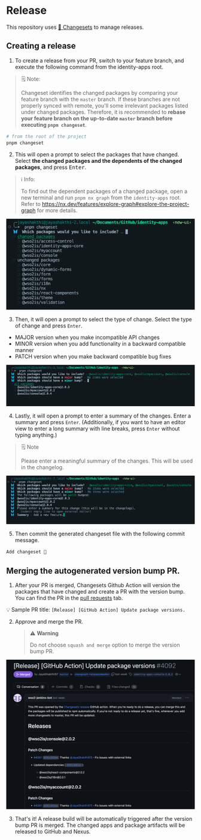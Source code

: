 # Release

This repository uses [🦋 Changesets](https://github.com/changesets/changesets) to manage releases.

## Creating a release

1. To create a release from your PR, switch to your feature branch, and execute the following command from the identity-apps root.

> 🗒️ Note:
>
> Changeset identifies the changed packages by comparing your feature branch with the `master` branch. If these branches are not properly synced with remote, you'll some irrelevant packages listed under changed packages. Therefore, it is recommended to **rebase your feature branch on the up-to-date `master` branch before executing `pnpm changeset`**.

```bash
# from the root of the project
pnpm changeset
```

2. This will open a prompt to select the packages that have changed. Select **the changed packages and the dependents of the changed packages**, and press <kbd>Enter</kbd>.

> ℹ️ Info:
> 
> To find out the dependent packages of a changed package, open a new terminal and run `pnpm nx graph` from the `identity-apps` root. Refer to https://nx.dev/features/explore-graph#explore-the-project-graph for more details.

![changesets-001](../assets/images/develop/release/changesets-changed-packages-001.png)

3. Then, it will open a prompt to select the type of change. Select the type of change and press `Enter`.

  - MAJOR version when you make incompatible API changes
  - MINOR version when you add functionality in a backward compatible manner
  - PATCH version when you make backward compatible bug fixes

![changesets-002](../assets/images/develop/release/changesets-changed-packages-002.png)

4. Lastly, it will open a prompt to enter a summary of the changes. Enter a summary and press `Enter`. (Additionally, if you want to have an editor view to enter a long summary with line breaks, press `Enter` without typing anything.)

> 🗒️ Note
> 
> Please enter a meaningful summary of the changes. This will be used in the changelog.

![changesets-summary-001](../assets/images/develop/release/changesets-summary-001.png)

5. Then commit the generated changeset file with the following commit message.

```bash
Add changeset 🦋
```

## Merging the autogenerated version bump PR.

1. After your PR is merged, Changesets Github Action will version the packages that have changed and create a PR with the version bump. You can find the PR in the [pull requests](https://github.com/wso2/identity-apps/pulls?q=is%3Apr+is%3Aopen+%22%5BRelease%5D+%5BGitHub+Action%5D+Update+package+versions%22) tab.

💡 Sample PR title: `[Release] [GitHub Action] Update package versions.`

2. Approve and merge the PR.
   
    > ⚠️ **Warning**
    > 
    > Do not choose `squash and merge` option to merge the version bump PR.

![changesets-autogen-pr-1](../assets/images/develop/release/changesets-autogen-pr-001.png)

3. That's it! A release build will be automatically triggered after the version bump PR is merged. The changed apps and package artifacts will be released to GitHub and Nexus.
